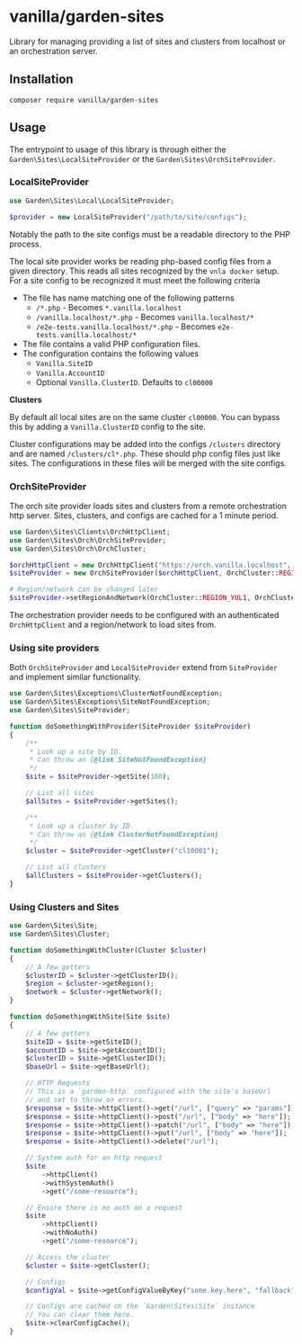 # vanilla/garden-sites

Library for managing providing a list of sites and clusters from localhost or an orchestration server.

## Installation

```shell
composer require vanilla/garden-sites
```

## Usage

The entrypoint to usage of this library is through either the `Garden\Sites\LocalSiteProvider` or the `Garden\Sites\OrchSiteProvider`.

### LocalSiteProvider

```php
use Garden\Sites\Local\LocalSiteProvider;

$provider = new LocalSiteProvider("/path/to/site/configs");
```

Notably the path to the site configs must be a readable directory to the PHP process.

The local site provider works be reading php-based config files from a given directory. This reads all sites recognized by the `vnla docker` setup. For a site config to be recognized it must meet the following criteria

-   The file has name matching one of the following patterns
    -   `/*.php` - Becomes `*.vanilla.localhost`
    -   `/vanilla.localhost/*.php` - Becomes `vanilla.localhost/*`
    -   `/e2e-tests.vanilla.localhost/*.php` - Becomes `e2e-tests.vanilla.localhost/*`
-   The file contains a valid PHP configuration files.
-   The configuration contains the following values
    -   `Vanilla.SiteID`
    -   `Vanilla.AccountID`
    -   Optional `Vanilla.ClusterID`. Defaults to `cl00000`

**Clusters**

By default all local sites are on the same cluster `cl00000`. You can bypass this by adding a `Vanilla.ClusterID` config to the site.

Cluster configurations may be added into the configs `/clusters` directory and are named `/clusters/cl*.php`. These should php config files just like sites. The configurations in these files will be merged with the site configs.

### OrchSiteProvider

The orch site provider loads sites and clusters from a remote orchestration http server. Sites, clusters, and configs are cached for a 1 minute period.

```php
use Garden\Sites\Clients\OrchHttpClient;
use Garden\Sites\Orch\OrchSiteProvider;
use Garden\Sites\Orch\OrchCluster;

$orchHttpClient = new OrchHttpClient("https://orch.vanilla.localhost", "access-token-here");
$siteProvider = new OrchSiteProvider($orchHttpClient, OrchCluster::REGION_AMS1, OrchCluster::NETWORK_PRODUCTION);

# Region/network can be changed later
$siteProvider->setRegionAndNetwork(OrchCluster::REGION_YUL1, OrchCluster::NETWORK_DEVELOPMENT);
```

The orchestration provider needs to be configured with an authenticated `OrchHttpClient` and a region/network to load sites from.

### Using site providers

Both `OrchSiteProvider` and `LocalSiteProvider` extend from `SiteProvider` and implement similar functionality.

```php
use Garden\Sites\Exceptions\ClusterNotFoundException;
use Garden\Sites\Exceptions\SiteNotFoundException;
use Garden\Sites\SiteProvider;

function doSomethingWithProvider(SiteProvider $siteProvider)
{
    /**
     * Look up a site by ID.
     * Can throw an {@link SiteNotFoundException}
     */
    $site = $siteProvider->getSite(100);

    // List all sites
    $allSites = $siteProvider->getSites();

    /**
     * Look up a cluster by ID.
     * Can throw an {@link ClusterNotFoundException}
     */
    $cluster = $siteProvider->getCluster("cl10001");

    // List all clusters
    $allClusters = $siteProvider->getClusters();
}
```

### Using Clusters and Sites

```php
use Garden\Sites\Site;
use Garden\Sites\Cluster;

function doSomethingWithCluster(Cluster $cluster)
{
    // A few getters
    $clusterID = $cluster->getClusterID();
    $region = $cluster->getRegion();
    $network = $cluster->getNetwork();
}

function doSomethingWithSite(Site $site)
{
    // A few getters
    $siteID = $site->getSiteID();
    $accountID = $site->getAccountID();
    $clusterID = $site->getClusterID();
    $baseUrl = $site->getBaseUrl();

    // HTTP Requests
    // This is a `garden-http` configured with the site's baseUrl
    // and set to throw on errors.
    $response = $site->httpClient()->get("/url", ["query" => "params"]);
    $response = $site->httpClient()->post("/url", ["body" => "here"]);
    $response = $site->httpClient()->patch("/url", ["body" => "here"]);
    $response = $site->httpClient()->put("/url", ["body" => "here"]);
    $response = $site->httpClient()->delete("/url");

    // System auth for an http request
    $site
        ->httpClient()
        ->withSystemAuth()
        ->get("/some-resource");

    // Ensure there is no auth on a request
    $site
        ->httpClient()
        ->withNoAuth()
        ->get("/some-resource");

    // Access the cluster
    $cluster = $site->getCluster();

    // Configs
    $configVal = $site->getConfigValueByKey("some.key.here", "fallback");

    // Configs are cached on the `Garden\Sites\Site` instance
    // You can clear them here.
    $site->clearConfigCache();
}
```
